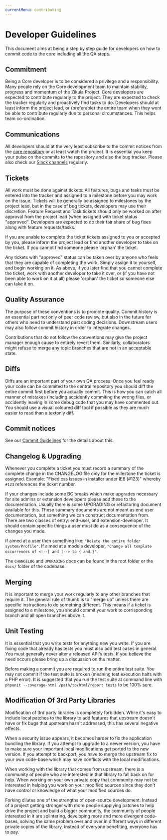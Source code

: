 ```yaml
---
currentMenu: contributing
---
```


# Developer Guidelines

This document aims at being a step by step guide for developers on how to commit code to the core including all the QA steps.

## Commitment

Being a Core developer is to be considered a privilege and a responsibility. Many people rely on the Core development team to maintain stability, progress and momentum of the Zikula Project. Core developers are expected to contribute regularly to the project. They are expected to check the tracker regularly and proactively find tasks to do. Developers should at least inform the project lead, or (preferable) the entire team when they wont be able to contribute regularly due to personal circumstances. This helps team co-ordination.

## Communications

All developers should at the very least subscribe to the commit notices from the [core repository](http://localhost:8000/images/fork.png) or at least watch the project. It is essential you keep your pulse on the commits to the repository and also the bug tracker. Please also check our [Slack channels](https://joinslack.ziku.la/) regularly.

## Tickets

All work must be done against tickets: All features, bugs and tasks must be entered into the tracker and assigned to a milestone before you may work on the issue. Tickets will be generally be assigned to milestones by the project lead, but in the case of bug tickets, developers may use their discretion. Feature Request and Task tickets should only be worked on after approval from the project lead (when assigned with ticket status "approved". Developers are expected to do their fair share of bug fixes along with feature requests/tasks.

If you are unable to complete the ticket tickets assigned to you or accepted by you, please inform the project lead or find another developer to take on the ticket. If you cannot find someone please 'orphan' the ticket.

Any tickets with "approved" status can be taken over by anyone who feels that they are capable of completing the work. Simply assign it to yourself, and begin working on it. As above, if you later find that you cannot complete the ticket, work with another developer to take it over, or (if you have not been able to work on it at all) please 'orphan' the ticket so someone else can take it on.

## Quality Assurance

The purpose of these conventions is to promote quality. Commit history is an essential part not only of peer code review, but also in the future for others who need to understand past coding decisions. Downstream users may also follow commit history in order to integrate changes.

Contributions that do not follow the conventions may give the project manager enough cause to entirely revert them. Similarly, collaborators might refuse to merge any topic branches that are not in an acceptable state.

## Diffs

Diffs are an important part of your own QA process. Once you feel ready your code can be commited to the central repository you should diff the entire commit first before you actually commit. This is how you can catch all manner of mistakes (including accidently commiting the wrong files, or accidently leaving in some debug code that you may have commented out. You should use a visual coloured diff tool if possible as they are much easier to read than a textonly diff.

## Commit notices

See our [Commit Guidelines](CommitGuidelines.md) for the details about this.

## Changelog & Upgrading

Whenever you complete a ticket you must record a summary of the complete change in the CHANGELOG file only for the milestone the ticket is assigned. Example: "Fixed css issues in installer under IE8 (#123)" whereby `#123` references the ticket number.

If your changes include some BC breaks which make upgrades necessary for site admins or extension developers please add these to the documentation. Usually there is some UPGRADING or refactoring document available for this. These summary documents are not meant as end user documentation, but something we can construct documentation from. There are two classes of entry: end-user, and extension-developer. It should contain specific things a user must do as a consequence of the changes you made.

If aimed at a user then something like: `"Delete the entire folder system/Profile"`.
If aimed at a module developer, `"Change all template occurrences of <!--[ and ]--> to { and }"`.

The `CHANGELOG` and `UPGRADING` docs can be found in the root folder or the `docs/` folder of the codebase.

## Merging

It is important to merge your work regularly to any other branches that require it. The general rule of thumb is to "merge up" unless there are specific instructions to do something different. This means if a ticket is assigned to a milestone, you should commit your work to corrisponding branch and all open branches above it.

## Unit Testing

It is essential that you write tests for anything new you write. If you are fixing code that already has tests you must also add test cases in general. You must generally never alter a released API's tests. If you believe the need occurs please bring up a discussion on the matter.

Before making a commit you are required to run the entire test suite. You may not commit if the test suite is broken (meaning test execution halts with a PHP error). It is suggested that you run the test suite at command line with `phpunit --coverage-html /path/to/html/report tests` to be 100% sure.

## Modification Of 3rd Party Libraries

Modification of 3rd party libraries is completely forbidden. While it's easy to include local patches to the library to add features that upstream doesn't have or fix bugs that upstream hasn't addressed, this has several negative effects.

When a security issue appears, it becomes harder to fix the application bundling the library. If you attempt to upgrade to a newer version, you have to make sure your important local modifications get ported to the new version. If you attempt to backport, you have to merge the upstream fix to your own code-base which may have conflicts with the local modifications.

When working with the library that comes from upstream, there is a community of people who are interested in that library to fall back on for help. When working on your own private copy that community may not be interested in helping you work on your modified sources since they don't have control or knowledge of what your modified sources do.

Forking dilutes one of the strengths of open-source development. Instead of a project getting stronger with more people supplying patches to help drive the project and build a bigger community, the community of people interested in it are splintering, developing more and more divergent code-bases, solving the same problem over and over in different ways in different private copies of the library. Instead of everyone benefiting, everyone has to pay.
